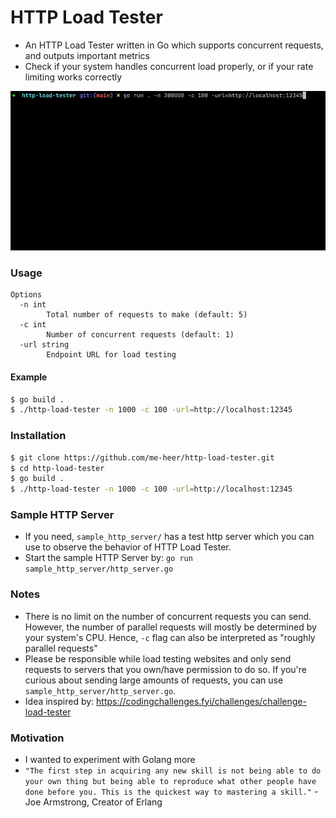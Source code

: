 
# HTTP Load Tester

- An HTTP Load Tester written in Go which supports concurrent requests, and outputs important metrics
- Check if your system handles concurrent load properly, or if your rate limiting works correctly

![demo](demo.gif)

### Usage
```
Options
  -n int
    	Total number of requests to make (default: 5)
  -c int
    	Number of concurrent requests (default: 1)
  -url string
    	Endpoint URL for load testing
```

#### Example
```bash
$ go build .
$ ./http-load-tester -n 1000 -c 100 -url=http://localhost:12345
```

### Installation
```bash
$ git clone https://github.com/me-heer/http-load-tester.git
$ cd http-load-tester
$ go build .
$ ./http-load-tester -n 1000 -c 100 -url=http://localhost:12345
```

### Sample HTTP Server
- If you need, `sample_http_server/` has a test http server which you can use to observe the behavior of HTTP Load Tester.
- Start the sample HTTP Server by: `go run sample_http_server/http_server.go`

### Notes
- There is no limit on the number of concurrent requests you can send. However, the number of parallel requests will mostly be determined by your system's CPU. Hence, `-c` flag can also be interpreted as "roughly parallel requests"
- Please be responsible while load testing websites and only send requests to servers that you own/have permission to do so. If you're curious about sending large amounts of requests, you can use `sample_http_server/http_server.go`.
- Idea inspired by: https://codingchallenges.fyi/challenges/challenge-load-tester

### Motivation
- I wanted to experiment with Golang more
- `"The first step in acquiring any new skill is not being able to do your own thing but being able to reproduce what other people have done before you. This is the quickest way to mastering a skill."` - Joe Armstrong, Creator of Erlang
